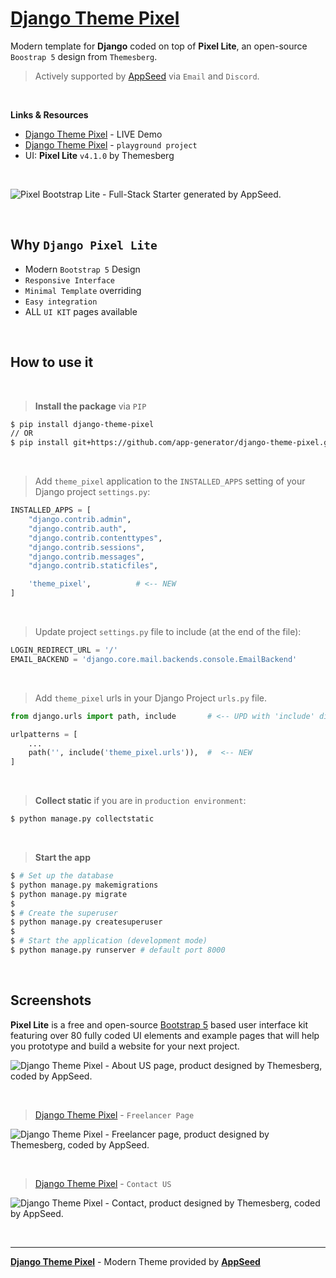 # [Django Theme Pixel](https://github.com/app-generator/django-theme-pixel)

Modern template for **Django** coded on top of **Pixel Lite**, an open-source `Boostrap 5` design from `Themesberg`. 

> Actively supported by [AppSeed](https://appseed.us/) via `Email` and `Discord`.

<br>

**Links & Resources**

- [Django Theme Pixel](https://django-pixel-lite.appseed-srv1.com/) - LIVE Demo
- [Django Theme Pixel](https://github.com/app-generator/django-theme-pixel_p) - `playground project`
- UI: **Pixel Lite** `v4.1.0` by Themesberg

<br />

![Pixel Bootstrap Lite - Full-Stack Starter generated by AppSeed.](https://user-images.githubusercontent.com/51070104/168753915-d61b2f97-57b2-4d14-a774-d217d120ff62.png)

<br />

## Why `Django Pixel Lite`

- Modern `Bootstrap 5` Design
- `Responsive Interface`
- `Minimal Template` overriding
- `Easy integration`
- ALL `UI KIT` pages available

<br />

## How to use it

<br />

> **Install the package** via `PIP` 

```bash
$ pip install django-theme-pixel
// OR
$ pip install git+https://github.com/app-generator/django-theme-pixel.git
```

<br />

> Add `theme_pixel` application to the `INSTALLED_APPS` setting of your Django project `settings.py`:

```python
INSTALLED_APPS = [
    "django.contrib.admin",
    "django.contrib.auth",
    "django.contrib.contenttypes",
    "django.contrib.sessions",
    "django.contrib.messages",
    "django.contrib.staticfiles",

    'theme_pixel',          # <-- NEW 
]
```

<br />

> Update project `settings.py` file to include (at the end of the file):

```python
LOGIN_REDIRECT_URL = '/'
EMAIL_BACKEND = 'django.core.mail.backends.console.EmailBackend'
```

<br />

> Add `theme_pixel` urls in your Django Project `urls.py` file.

```python
from django.urls import path, include       # <-- UPD with 'include' directive

urlpatterns = [
    ...
    path('', include('theme_pixel.urls')),  #  <-- NEW
]
```

<br />

> **Collect static** if you are in `production environment`:

```bash
$ python manage.py collectstatic
```

<br />

> **Start the app**

```bash
$ # Set up the database
$ python manage.py makemigrations
$ python manage.py migrate
$
$ # Create the superuser
$ python manage.py createsuperuser
$
$ # Start the application (development mode)
$ python manage.py runserver # default port 8000
```

<br />

## Screenshots

**Pixel Lite** is a free and open-source [Bootstrap 5](https://www.admin-dashboards.com/bootstrap-5-templates/) based user interface kit featuring over 80 fully coded UI elements and example pages that will help you prototype and build a website for your next project.

![Django Theme Pixel - About US page, product designed by Themesberg, coded by AppSeed.](https://user-images.githubusercontent.com/51070104/204097260-64e4db26-0096-46e5-90f7-24974ff40487.jpg)

<br />

> [Django Theme Pixel](https://github.com/app-generator/django-theme-pixel) - `Freelancer Page`

![Django Theme Pixel - Freelancer page, product designed by Themesberg, coded by AppSeed.](https://user-images.githubusercontent.com/51070104/204097202-00f62bf0-d32c-4249-a36e-3e929db369a8.jpg)

<br />

> [Django Theme Pixel](https://github.com/app-generator/django-theme-pixel) - `Contact US`

![Django Theme Pixel - Contact, product designed by Themesberg, coded by AppSeed.](https://user-images.githubusercontent.com/51070104/204097603-72a670aa-5ba2-4749-8b18-4655e6728d19.jpg)

<br />

---
**[Django Theme Pixel](https://github.com/app-generator/django-theme-pixel)** - Modern Theme provided by **[AppSeed](https://appseed.us/)**
